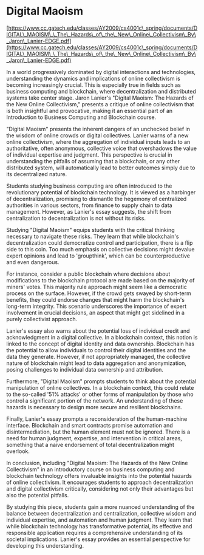 # Digital Maoism

[https://www.cc.gatech.edu/classes/AY2009/cs4001c\_spring/documents/DIGITAL\_MAOISM\_\_The\_Hazards\_of\_the\_New\_Online\_Collectivism\_By\_Jaron\_Lanier-EDGE.pdf](https://www.cc.gatech.edu/classes/AY2009/cs4001c\_spring/documents/DIGITAL\_MAOISM\_\_The\_Hazards\_of\_the\_New\_Online\_Collectivism\_By\_Jaron\_Lanier-EDGE.pdf)

In a world progressively dominated by digital interactions and technologies, understanding the dynamics and implications of online collectivism is becoming increasingly crucial. This is especially true in fields such as business computing and blockchain, where decentralization and distributed systems take center stage. Jaron Lanier's "Digital Maoism: The Hazards of the New Online Collectivism," presents a critique of online collectivism that is both insightful and provocative, making it an essential part of an Introduction to Business Computing and Blockchain course.

"Digital Maoism" presents the inherent dangers of an unchecked belief in the wisdom of online crowds or digital collectives. Lanier warns of a new online collectivism, where the aggregation of individual inputs leads to an authoritative, often anonymous, collective voice that overshadows the value of individual expertise and judgment. This perspective is crucial in understanding the pitfalls of assuming that a blockchain, or any other distributed system, will automatically lead to better outcomes simply due to its decentralized nature.

Students studying business computing are often introduced to the revolutionary potential of blockchain technology. It is viewed as a harbinger of decentralization, promising to dismantle the hegemony of centralized authorities in various sectors, from finance to supply chain to data management. However, as Lanier's essay suggests, the shift from centralization to decentralization is not without its risks.

Studying "Digital Maoism" equips students with the critical thinking necessary to navigate these risks. They learn that while blockchain's decentralization could democratize control and participation, there is a flip side to this coin. Too much emphasis on collective decisions might devalue expert opinions and lead to 'groupthink', which can be counterproductive and even dangerous.

For instance, consider a public blockchain where decisions about modifications to the blockchain protocol are made based on the majority of miners' votes. This majority rule approach might seem like a democratic process on the surface. However, if the crowd gets swayed by short-term benefits, they could endorse changes that might harm the blockchain's long-term integrity. This scenario underscores the importance of expert involvement in crucial decisions, an aspect that might get sidelined in a purely collectivist approach.

Lanier's essay also warns about the potential loss of individual credit and acknowledgment in a digital collective. In a blockchain context, this notion is linked to the concept of digital identity and data ownership. Blockchain has the potential to allow individuals to control their digital identities and the data they generate. However, if not appropriately managed, the collective nature of blockchain might lead to data aggregation and anonymization, posing challenges to individual data ownership and attribution.

Furthermore, "Digital Maoism" prompts students to think about the potential manipulation of online collectives. In a blockchain context, this could relate to the so-called '51% attacks' or other forms of manipulation by those who control a significant portion of the network. An understanding of these hazards is necessary to design more secure and resilient blockchains.

Finally, Lanier's essay prompts a reconsideration of the human-machine interface. Blockchain and smart contracts promise automation and disintermediation, but the human element must not be ignored. There is a need for human judgment, expertise, and intervention in critical areas, something that a naive endorsement of total decentralization might overlook.

In conclusion, including "Digital Maoism: The Hazards of the New Online Collectivism" in an introductory course on business computing and blockchain technology offers invaluable insights into the potential hazards of online collectivism. It encourages students to approach decentralization and digital collectivism critically, considering not only their advantages but also the potential pitfalls.

By studying this piece, students gain a more nuanced understanding of the balance between decentralization and centralization, collective wisdom and individual expertise, and automation and human judgment. They learn that while blockchain technology has transformative potential, its effective and responsible application requires a comprehensive understanding of its societal implications. Lanier's essay provides an essential perspective for developing this understanding.
